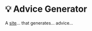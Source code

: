 # 💡 Advice Generator

A [site](https://the-advice-generator.vercel.app/)... that generates... advice...
